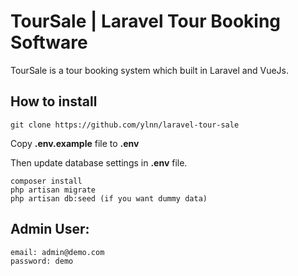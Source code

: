 # TourSale | Laravel Tour Booking Software

TourSale is a tour booking system which built in Laravel and VueJs.

## How to install

```
git clone https://github.com/ylnn/laravel-tour-sale
```

Copy **.env.example** file to **.env**

Then update database settings in **.env** file.
```
composer install
php artisan migrate 
php artisan db:seed (if you want dummy data)
```

## Admin User:
```
email: admin@demo.com
password: demo
```

